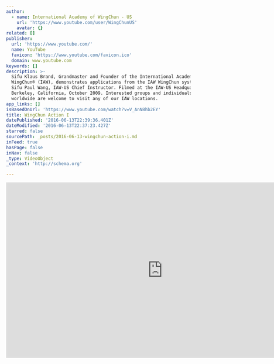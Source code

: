 ```yaml
---
author:
  - name: International Academy of WingChun - US
    url: 'https://www.youtube.com/user/WingChunUS'
    avatar: {}
related: []
publisher:
  url: 'https://www.youtube.com/'
  name: YouTube
  favicon: 'https://www.youtube.com/favicon.ico'
  domain: www.youtube.com
keywords: []
description: >-
  Sifu Klaus Brand, Grandmaster and Founder of the International Academy of
  WingChun® (IAW), demonstrates applications from the IAW WingChun system with
  Sifu Paul Wang, IAW-US Chief Instructor. Filmed at the IAW-US Headquarters in
  Berkeley, California, October 2009. Interested groups and individuals
  worldwide are welcome to visit any of our IAW locations.
app_links: []
isBasedOnUrl: 'https://www.youtube.com/watch?v=V_AnNBhb2EY'
title: WingChun Action I
datePublished: '2016-06-13T22:39:36.401Z'
dateModified: '2016-06-13T22:37:23.427Z'
starred: false
sourcePath: _posts/2016-06-13-wingchun-action-i.md
inFeed: true
hasPage: false
inNav: false
_type: VideoObject
_context: 'http://schema.org'

---
```

<iframe src="https://cdn.embedly.com/widgets/media.html?src=https%3A%2F%2Fwww.youtube.com%2Fembed%2FV_AnNBhb2EY%3Ffeature%3Doembed&amp;url=http%3A%2F%2Fwww.youtube.com%2Fwatch%3Fv%3DV_AnNBhb2EY&amp;image=https%3A%2F%2Fi.ytimg.com%2Fvi%2FV_AnNBhb2EY%2Fhqdefault.jpg&amp;key=b7d04c9b404c499eba89ee7072e1c4f7&amp;type=text%2Fhtml&amp;schema=youtube" width="854" height="480" scrolling="no" frameborder="0" allowfullscreen="" style=""></iframe>